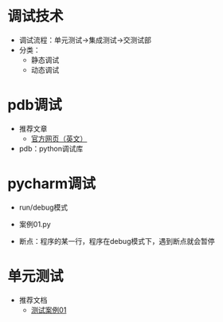# 调试技术
- 调试流程：单元测试->集成测试->交测试部
- 分类：
    - 静态调试
    - 动态调试
# pdb调试
- 推荐文章
    - [官方网页（英文）](https://docs.python.org/2/library/pdb.html)
- pdb：python调试库

# pycharm调试
- run/debug模式
- 案例01.py

- 断点：程序的某一行，程序在debug模式下，遇到断点就会暂停

# 单元测试
- 推荐文档
    - [测试案例01](http://blog.csdn.net/a542551042/article/details/46696635)